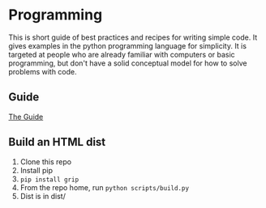 Programming
===========

This is short guide of best practices and recipes for writing simple code. It gives examples in the python programming language for simplicity. It is targeted at people who are already familiar with computers or basic programming, but don't have a solid conceptual model for how to solve problems with code.

Guide
-----
[The Guide](guide/toc.md)

Build an HTML dist
------------------
1. Clone this repo
2. Install pip
3. `pip install grip`
4. From the repo home, run `python scripts/build.py`
5. Dist is in dist/
